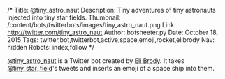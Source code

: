 /*
Title: @tiny_astro_naut
Description: Tiny adventures of tiny astronauts injected into tiny star fields.
Thumbnail: /content/bots/twitterbots/images/tiny_astro_naut.png
Link: http://twitter.com/tiny_astro_naut
Author: botsheeter.py
Date: October 18, 2015
Tags: twitter,bot,twitterbot,active,space,emoji,rocket,elibrody
Nav: hidden
Robots: index,follow
*/

[@tiny_astro_naut](https://twitter.com/tiny_astro_naut) is a Twitter bot created by [Eli Brody](https://twitter.com/elibrody). It takes [@tiny_star_field](/bots/twitterbots/tiny_star_field)'s tweets and inserts an emoji of a space ship into them.
